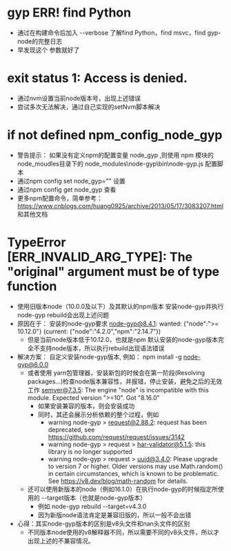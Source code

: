 
# gyp ERR! find Python 
* 通过在构建命令后加入 --verbose 了解find Python，find msvc，find gyp-node的完整日志
* 早发现这个 参数就好了


# exit status 1: Access is denied.
* 通过nvm设置当前node版本号，出现上述错误
* 尝试多次无法解决，通过自己实现的setNvm脚本解决

# if not defined npm_config_node_gyp 
* 警告提示： 如果没有定义npm的配置变量 node_gyp ,则使用 npm 模块的node_moudles目录下的 node_modules\node-gyp\bin\node-gyp.js 配置脚本
* 通过npm config set node_gyp="" 设置
* 通过npm config get node_gyp 查看
* 更多npm配置命令，简单参考： https://www.cnblogs.com/huang0925/archive/2013/05/17/3083207.html 和其他文档

# TypeError [ERR_INVALID_ARG_TYPE]: The "original" argument must be of type function
* 使用旧版本node（10.0.0及以下）及其默认的npm版本 安装node-gyp并执行node-gyp rebuild会出现上述问题
* 原因在于： 安装的node-gyp要求 node-gyp@8.4.1: wanted: {"node":">= 10.12.0"} (current: {"node":"4.2.0","npm":"2.14.7"})
    * 但是当前node版本低于10.12.0，也就是npm 默认安装的node-gyp版本完全不支持node版本，所以执行rebuild出现语法错误
* 解决方案： 自定义安装node-gyp版本, 例如： npm install -g node-gyp@6.0.0
    * 或者使用 yarn包管理器，安装新包的时候会在第一阶段(Resolving packages...)检查node版本兼容性，并报错，停止安装，避免之后的无效工作 semver@7.3.5: The engine "node" is incompatible with this module. Expected version ">=10". Got "8.16.0"
        * 如果安装兼容的版本，则会安装成功
        * 同时，其还会展示分析依赖的整个过程，例如
            * warning node-gyp > request@2.88.2: request has been deprecated, see https://github.com/request/request/issues/3142
            * warning node-gyp > request > har-validator@5.1.5: this library is no longer supported
            * warning node-gyp > request > uuid@3.4.0: Please upgrade  to version 7 or higher.  Older versions may use Math.random() in certain circumstances, which is known to be problematic.  See https://v8.dev/blog/math-random for details.
    * 还可以使用新版本的node（例如16.1.0）在执行node-gyp的时候指定所使用的 --target版本（也就是node-gyp版本）
        * 例如 node-gyp rebuild --target=v4.3.0
        * 因为新版node语法肯定是兼容旧版的，所以一般不会出错
* 心得：其实node-gyp版本的区别是v8头文件和nan头文件的区别
    * 不同版本node使用的v8解释器不同，所以需要不同的v8头文件，所以才出现上述的不兼容情况。